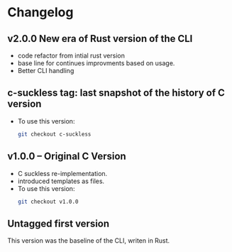 # Changelog

## v2.0.0 New era of Rust version of the CLI
- code refactor from intial rust version
- base line for continues improvments based on usage.
- Better CLI handling

## c-suckless tag: last snapshot of the history of C version
- To use this version:
  ```bash
  git checkout c-suckless
  ```

## v1.0.0 – Original C Version
- C suckless re-implementation.
- introduced templates as files.
- To use this version:
  ```bash
  git checkout v1.0.0
  ```

## Untagged first version
This version was the baseline of the CLI, writen in Rust.
